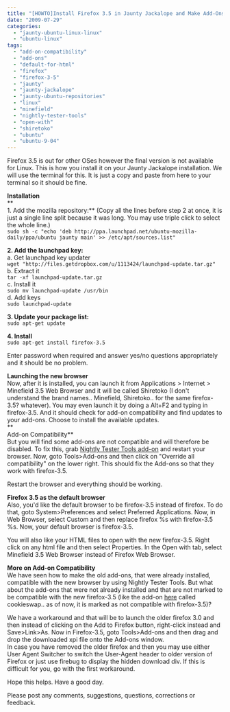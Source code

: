 ```yaml
---
title: "[HOWTO]Install Firefox 3.5 in Jaunty Jackalope and Make Add-Ons Compatible"
date: "2009-07-29"
categories: 
  - "jaunty-ubuntu-linux-linux"
  - "ubuntu-linux"
tags: 
  - "add-on-compatibility"
  - "add-ons"
  - "default-for-html"
  - "firefox"
  - "firefox-3-5"
  - "jaunty"
  - "jaunty-jackalope"
  - "jaunty-ubuntu-repositories"
  - "linux"
  - "minefield"
  - "nightly-tester-tools"
  - "open-with"
  - "shiretoko"
  - "ubuntu"
  - "ubuntu-9-04"
---
```


Firefox 3.5 is out for other OSes however the final version is not available for Linux. This is how you install it on your Jaunty Jackalope installation. We will use the terminal for this. It is just a copy and paste from here to your terminal so it should be fine.

**Installation**  
**  
1\. Add the mozilla repository:** (Copy all the lines before step 2 at once, it is just a single line split because it was long. You may use triple click to select the whole line.)  
`sudo sh -c "echo 'deb http://ppa.launchpad.net/ubuntu-mozilla-daily/ppa/ubuntu jaunty main' >> /etc/apt/sources.list"`  
  
**2\. Add the launchpad key:**  
a. Get launchpad key updater  
`wget "http://files.getdropbox.com/u/1113424/launchpad-update.tar.gz"`  
b. Extract it  
`tar -xf launchpad-update.tar.gz`  
c. Install it  
`sudo mv launchpad-update /usr/bin`  
d. Add keys  
`sudo launchpad-update`

**3\. Update your package list:**  
`sudo apt-get update`

**4\. Install**  
`sudo apt-get install firefox-3.5`

Enter password when required and answer yes/no questions appropriately and it should be no problem.

**Launching the new browser**  
Now, after it is installed, you can launch it from Applications > Internet > Minefield 3.5 Web Browser and it will be called Shiretoko (I don't understand the brand names.. Minefield, Shiretoko.. for the same firefox-3.5? whatever). You may even launch it by doing a Alt+F2 and typing in firefox-3.5. And it should check for add-on compatibility and find updates to your add-ons. Choose to install the available updates.  
**  
Add-on Compatibility**  
But you will find some add-ons are not compatible and will therefore be disabled. To fix this, grab [Nightly Tester Tools add-on](https://addons.mozilla.org/en-US/firefox/addon/6543 "Nightly Tester Tools") and restart your browser. Now, goto Tools>Add-ons and then click on "Override all compatibility" on the lower right. This should fix the Add-ons so that they work with firefox-3.5.

Restart the browser and everything should be working.

**Firefox 3.5 as the default browser**  
Also, you'd like the default browser to be firefox-3.5 instead of firefox. To do that, goto System>Preferences and select Preferred Applications. Now, in Web Browser, select Custom and then replace firefox %s with firefox-3.5 %s. Now, your default browser is firefox-3.5.

You will also like your HTML files to open with the new firefox-3.5. Right click on any html file and then select Properties. In the Open with tab, select Minefield 3.5 Web Browser instead of Firefox Web Browser.

**More on Add-on Compatibility**  
We have seen how to make the old add-ons, that were already installed, compatible with the new browser by using Nightly Tester Tools. But what about the add-ons that were not already installed and that are not marked to be compatible with the new firefox-3.5 (like the add-on [here](https://addons.mozilla.org/en-US/firefox/search?q=cookieswap&cat=all "Cookieswap") called cookieswap.. as of now, it is marked as not compatible with firefox-3.5)?

We have a workaround and that will be to launch the older firefox 3.0 and then instead of clicking on the Add to Firefox button, right-click instead and Save>Link>As. Now in Firefox-3.5, goto Tools>Add-ons and then drag and drop the downloaded xpi file onto the Add-ons window.  
In case you have removed the older firefox and then you may use either User Agent Switcher to switch the User-Agent header to older version of Firefox or just use firebug to display the hidden download div. If this is difficult for you, go with the first workaround.

Hope this helps. Have a good day.

Please post any comments, suggestions, questions, corrections or feedback.
